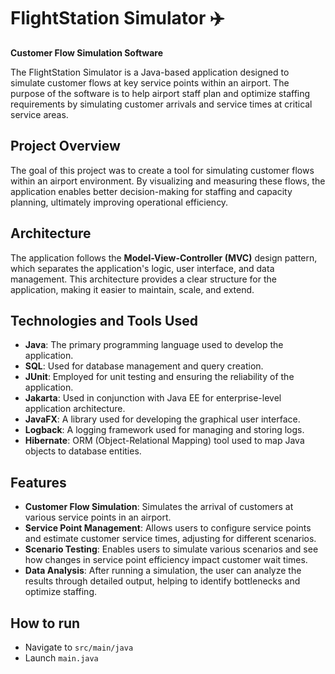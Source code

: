 # FlightStation Simulator ✈️

**Customer Flow Simulation Software**

The FlightStation Simulator is a Java-based application designed to simulate customer flows at key service points within an airport. The purpose of the software is to help airport staff plan and optimize staffing requirements by simulating customer arrivals and service times at critical service areas.

## Project Overview

The goal of this project was to create a tool for simulating customer flows within an airport environment. By visualizing and measuring these flows, the application enables better decision-making for staffing and capacity planning, ultimately improving operational efficiency.

## Architecture

The application follows the **Model-View-Controller (MVC)** design pattern, which separates the application's logic, user interface, and data management. This architecture provides a clear structure for the application, making it easier to maintain, scale, and extend.

## Technologies and Tools Used

- **Java**: The primary programming language used to develop the application.
- **SQL**: Used for database management and query creation.
- **JUnit**: Employed for unit testing and ensuring the reliability of the application.
- **Jakarta**: Used in conjunction with Java EE for enterprise-level application architecture.
- **JavaFX**: A library used for developing the graphical user interface.
- **Logback**: A logging framework used for managing and storing logs.
- **Hibernate**: ORM (Object-Relational Mapping) tool used to map Java objects to database entities.

## Features

- **Customer Flow Simulation**: Simulates the arrival of customers at various service points in an airport.
- **Service Point Management**: Allows users to configure service points and estimate customer service times, adjusting for different scenarios.
- **Scenario Testing**: Enables users to simulate various scenarios and see how changes in service point efficiency impact customer wait times.
- **Data Analysis**: After running a simulation, the user can analyze the results through detailed output, helping to identify bottlenecks and optimize staffing.

## How to run

- Navigate to `src/main/java`
- Launch `main.java`

